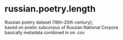 # russian.poetry.length
Russian poetry dataset (18th-20th century);  
based on poetic subcorpus of Russian National Corpora  
basically metadata combined in on .csv
